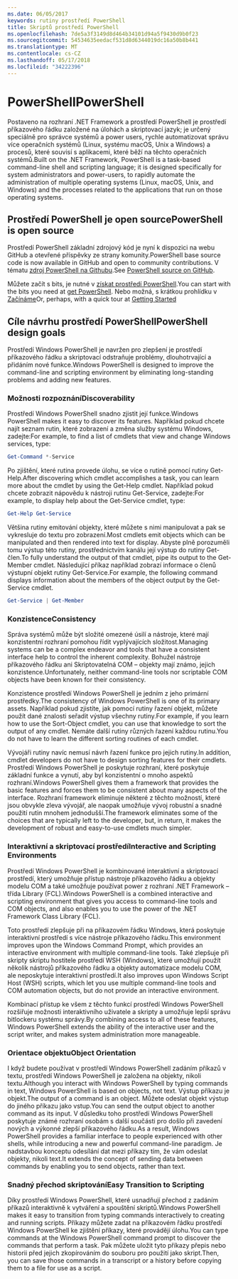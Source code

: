 ```yaml
---
ms.date: 06/05/2017
keywords: rutiny prostředí PowerShell
title: Skriptů prostředí PowerShell
ms.openlocfilehash: 7de5a3f3149d8d464b34101d94a5f9430d9b0f23
ms.sourcegitcommit: 54534635eedacf531d8d6344019dc16a50b8b441
ms.translationtype: MT
ms.contentlocale: cs-CZ
ms.lasthandoff: 05/17/2018
ms.locfileid: "34222396"
---
```

# <a name="powershell"></a><span data-ttu-id="55b35-103">PowerShell</span><span class="sxs-lookup"><span data-stu-id="55b35-103">PowerShell</span></span>

<span data-ttu-id="55b35-104">Postaveno na rozhraní .NET Framework a prostředí PowerShell je prostředí příkazového řádku založené na úlohách a skriptovací jazyk; je určený speciálně pro správce systémů a power users, rychle automatizovat správu více operačních systémů (Linux, systému macOS, Unix a Windows) a procesů, které souvisí s aplikacemi, které běží na těchto operačních systémů.</span><span class="sxs-lookup"><span data-stu-id="55b35-104">Built on the .NET Framework, PowerShell is a task-based command-line shell and scripting language; it is designed specifically for system administrators and power-users, to rapidly automate the administration of multiple operating systems (Linux, macOS, Unix, and Windows) and the processes related to the applications that run on those operating systems.</span></span>

## <a name="powershell-is-open-source"></a><span data-ttu-id="55b35-105">Prostředí PowerShell je open source</span><span class="sxs-lookup"><span data-stu-id="55b35-105">PowerShell is open source</span></span>

<span data-ttu-id="55b35-106">Prostředí PowerShell základní zdrojový kód je nyní k dispozici na webu GitHub a otevřené příspěvky ze strany komunity.</span><span class="sxs-lookup"><span data-stu-id="55b35-106">PowerShell base source code is now available in GitHub and open to community contributions.</span></span> <span data-ttu-id="55b35-107">V tématu [zdroj PowerShell na Githubu](https://github.com/powershell/powershell).</span><span class="sxs-lookup"><span data-stu-id="55b35-107">See [PowerShell source on GitHub](https://github.com/powershell/powershell).</span></span>

<span data-ttu-id="55b35-108">Můžete začít s bits, je nutné v [získat prostředí PowerShell](https://github.com/PowerShell/PowerShell#get-powershell).</span><span class="sxs-lookup"><span data-stu-id="55b35-108">You can start with the bits you need at [get PowerShell](https://github.com/PowerShell/PowerShell#get-powershell).</span></span>
<span data-ttu-id="55b35-109">Nebo možná, s krátkou prohlídku v [Začínáme](https://github.com/PowerShell/PowerShell/blob/master/docs/learning-powershell)</span><span class="sxs-lookup"><span data-stu-id="55b35-109">Or, perhaps, with a quick tour at [Getting Started](https://github.com/PowerShell/PowerShell/blob/master/docs/learning-powershell)</span></span>

## <a name="powershell-design-goals"></a><span data-ttu-id="55b35-110">Cíle návrhu prostředí PowerShell</span><span class="sxs-lookup"><span data-stu-id="55b35-110">PowerShell design goals</span></span>
<span data-ttu-id="55b35-111">Prostředí Windows PowerShell je navržen pro zlepšení je prostředí příkazového řádku a skriptovací odstraňuje problémy, dlouhotrvající a přidáním nové funkce.</span><span class="sxs-lookup"><span data-stu-id="55b35-111">Windows PowerShell is designed to improve the command-line and scripting environment by eliminating long-standing problems and adding new features.</span></span>

### <a name="discoverability"></a><span data-ttu-id="55b35-112">Možnosti rozpoznání</span><span class="sxs-lookup"><span data-stu-id="55b35-112">Discoverability</span></span>
<span data-ttu-id="55b35-113">Prostředí Windows PowerShell snadno zjistit její funkce.</span><span class="sxs-lookup"><span data-stu-id="55b35-113">Windows PowerShell makes it easy to discover its features.</span></span> <span data-ttu-id="55b35-114">Například pokud chcete najít seznam rutin, které zobrazení a změna služby systému Windows, zadejte:</span><span class="sxs-lookup"><span data-stu-id="55b35-114">For example, to find a list of cmdlets that view and change Windows services, type:</span></span>

```powershell
Get-Command *-Service
```

<span data-ttu-id="55b35-115">Po zjištění, které rutina provede úlohu, se více o rutině pomocí rutiny Get-Help.</span><span class="sxs-lookup"><span data-stu-id="55b35-115">After discovering which cmdlet accomplishes a task, you can learn more about the cmdlet by using the Get-Help cmdlet.</span></span> <span data-ttu-id="55b35-116">Například pokud chcete zobrazit nápovědu k nástroji rutinu Get-Service, zadejte:</span><span class="sxs-lookup"><span data-stu-id="55b35-116">For example, to display help about the Get-Service cmdlet, type:</span></span>

```powershell
Get-Help Get-Service
```
<span data-ttu-id="55b35-117">Většina rutiny emitování objekty, které můžete s nimi manipulovat a pak se vykresluje do textu pro zobrazení.</span><span class="sxs-lookup"><span data-stu-id="55b35-117">Most cmdlets emit objects which can be manipulated and then rendered into text for display.</span></span> <span data-ttu-id="55b35-118">Abyste plně porozuměli tomu výstup této rutiny, prostřednictvím kanálu její výstup do rutiny Get-člen.</span><span class="sxs-lookup"><span data-stu-id="55b35-118">To fully understand the output of that cmdlet, pipe its output to the Get-Member cmdlet.</span></span> <span data-ttu-id="55b35-119">Následující příkaz například zobrazí informace o členů výstupní objekt rutiny Get-Service.</span><span class="sxs-lookup"><span data-stu-id="55b35-119">For example, the following command displays information about the members of the object output by the Get-Service cmdlet.</span></span>

```powershell
Get-Service | Get-Member
```

### <a name="consistency"></a><span data-ttu-id="55b35-120">Konzistence</span><span class="sxs-lookup"><span data-stu-id="55b35-120">Consistency</span></span>
<span data-ttu-id="55b35-121">Správa systémů může být složité omezené úsilí a nástroje, které mají konzistentní rozhraní pomohou řídit vyplývajících složitost.</span><span class="sxs-lookup"><span data-stu-id="55b35-121">Managing systems can be a complex endeavor and tools that have a consistent interface help to control the inherent complexity.</span></span> <span data-ttu-id="55b35-122">Bohužel nástroje příkazového řádku ani Skriptovatelná COM – objekty mají známo, jejich konzistence.</span><span class="sxs-lookup"><span data-stu-id="55b35-122">Unfortunately, neither command-line tools nor scriptable COM objects have been known for their consistency.</span></span>

<span data-ttu-id="55b35-123">Konzistence prostředí Windows PowerShell je jedním z jeho primární prostředky.</span><span class="sxs-lookup"><span data-stu-id="55b35-123">The consistency of Windows PowerShell is one of its primary assets.</span></span> <span data-ttu-id="55b35-124">Například pokud zjistíte, jak pomocí rutiny řazení objekt, můžete použít dané znalosti seřadit výstup všechny rutiny.</span><span class="sxs-lookup"><span data-stu-id="55b35-124">For example, if you learn how to use the Sort-Object cmdlet, you can use that knowledge to sort the output of any cmdlet.</span></span> <span data-ttu-id="55b35-125">Nemáte další rutiny různých řazení každou rutinu.</span><span class="sxs-lookup"><span data-stu-id="55b35-125">You do not have to learn the different sorting routines of each cmdlet.</span></span>

<span data-ttu-id="55b35-126">Vývojáři rutiny navíc nemusí návrh řazení funkce pro jejich rutiny.</span><span class="sxs-lookup"><span data-stu-id="55b35-126">In addition, cmdlet developers do not have to design sorting features for their cmdlets.</span></span> <span data-ttu-id="55b35-127">Prostředí Windows PowerShell je poskytuje rozhraní, které poskytuje základní funkce a vynutí, aby byl konzistentní o mnoho aspektů rozhraní.</span><span class="sxs-lookup"><span data-stu-id="55b35-127">Windows PowerShell gives them a framework that provides the basic features and forces them to be consistent about many aspects of the interface.</span></span> <span data-ttu-id="55b35-128">Rozhraní framework eliminuje některé z těchto možností, které jsou obvykle zleva vývojář, ale naopak umožňuje vývoj robustní a snadné použití rutin mnohem jednodušší.</span><span class="sxs-lookup"><span data-stu-id="55b35-128">The framework eliminates some of the choices that are typically left to the developer, but, in return, it makes the development of robust and easy-to-use cmdlets much simpler.</span></span>

### <a name="interactive-and-scripting-environments"></a><span data-ttu-id="55b35-129">Interaktivní a skriptovací prostředí</span><span class="sxs-lookup"><span data-stu-id="55b35-129">Interactive and Scripting Environments</span></span>
<span data-ttu-id="55b35-130">Prostředí Windows PowerShell je kombinované interaktivní a skriptovací prostředí, který umožňuje přístup nástroje příkazového řádku a objekty modelu COM a také umožňuje používat power z rozhraní .NET Framework – třída Library (FCL).</span><span class="sxs-lookup"><span data-stu-id="55b35-130">Windows PowerShell is a combined interactive and scripting environment that gives you access to command-line tools and COM objects, and also enables you to use the power of the .NET Framework Class Library (FCL).</span></span>

<span data-ttu-id="55b35-131">Toto prostředí zlepšuje při na příkazovém řádku Windows, která poskytuje interaktivní prostředí s více nástroje příkazového řádku.</span><span class="sxs-lookup"><span data-stu-id="55b35-131">This environment improves upon the Windows Command Prompt, which provides an interactive environment with multiple command-line tools.</span></span> <span data-ttu-id="55b35-132">Také zlepšuje při skripty skriptu hostitele prostředí WSH (Windows), které umožňují použít několik nástrojů příkazového řádku a objekty automatizace modelu COM, ale neposkytuje interaktivní prostředí.</span><span class="sxs-lookup"><span data-stu-id="55b35-132">It also improves upon Windows Script Host (WSH) scripts, which let you use multiple command-line tools and COM automation objects, but do not provide an interactive environment.</span></span>

<span data-ttu-id="55b35-133">Kombinací přístup ke všem z těchto funkcí prostředí Windows PowerShell rozšiřuje možnosti interaktivního uživatele a skripty a umožňuje lepší správu bitlockeru systému správy.</span><span class="sxs-lookup"><span data-stu-id="55b35-133">By combining access to all of these features, Windows PowerShell extends the ability of the interactive user and the script writer, and makes system administration more manageable.</span></span>

### <a name="object-orientation"></a><span data-ttu-id="55b35-134">Orientace objektu</span><span class="sxs-lookup"><span data-stu-id="55b35-134">Object Orientation</span></span>
<span data-ttu-id="55b35-135">I když budete používat v prostředí Windows PowerShell zadáním příkazů v textu, prostředí Windows PowerShell je založena na objekty, nikoli textu.</span><span class="sxs-lookup"><span data-stu-id="55b35-135">Although you interact with Windows PowerShell by typing commands in text, Windows PowerShell is based on objects, not text.</span></span> <span data-ttu-id="55b35-136">Výstup příkazu je objekt.</span><span class="sxs-lookup"><span data-stu-id="55b35-136">The output of a command is an object.</span></span> <span data-ttu-id="55b35-137">Můžete odeslat objekt výstup do jiného příkazu jako vstup.</span><span class="sxs-lookup"><span data-stu-id="55b35-137">You can send the output object to another command as its input.</span></span> <span data-ttu-id="55b35-138">V důsledku toho prostředí Windows PowerShell poskytuje známé rozhraní osobám s další součásti pro došlo při zavedení nových a výkonné zlepší příkazového řádku.</span><span class="sxs-lookup"><span data-stu-id="55b35-138">As a result, Windows PowerShell provides a familiar interface to people experienced with other shells, while introducing a new and powerful command-line paradigm.</span></span> <span data-ttu-id="55b35-139">Je nadstavbou konceptu odesílání dat mezi příkazy tím, že vám odeslat objekty, nikoli text.</span><span class="sxs-lookup"><span data-stu-id="55b35-139">It extends the concept of sending data between commands by enabling you to send objects, rather than text.</span></span>

### <a name="easy-transition-to-scripting"></a><span data-ttu-id="55b35-140">Snadný přechod skriptování</span><span class="sxs-lookup"><span data-stu-id="55b35-140">Easy Transition to Scripting</span></span>
<span data-ttu-id="55b35-141">Díky prostředí Windows PowerShell, které usnadňují přechod z zadáním příkazů interaktivně k vytváření a spouštění skriptů.</span><span class="sxs-lookup"><span data-stu-id="55b35-141">Windows PowerShell makes it easy to transition from typing commands interactively to creating and running scripts.</span></span> <span data-ttu-id="55b35-142">Příkazy můžete zadat na příkazovém řádku prostředí Windows PowerShell ke zjištění příkazy, které provádějí úlohu.</span><span class="sxs-lookup"><span data-stu-id="55b35-142">You can type commands at the Windows PowerShell command prompt to discover the commands that perform a task.</span></span> <span data-ttu-id="55b35-143">Pak můžete uložit tyto příkazy přepis nebo historii před jejich zkopírováním do souboru pro použití jako skript.</span><span class="sxs-lookup"><span data-stu-id="55b35-143">Then, you can save those commands in a transcript or a history before copying them to a file for use as a script.</span></span>
